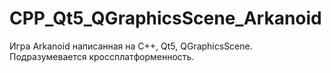# CPP_Qt5_QGraphicsScene_Arkanoid
Игра Arkanoid написанная на C++, Qt5, QGraphicsScene. Подразумевается кроссплатформенность. 
